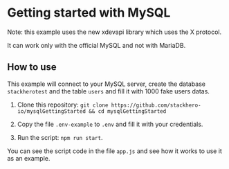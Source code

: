 # Getting started with MySQL

Note: this example uses the new xdevapi library which uses the X protocol.

It can work only with the official MySQL and not with MariaDB.


## How to use

This example will connect to your MySQL server, create the database `stackherotest` and the table `users` and fill it with 1000 fake users datas.


1. Clone this repository: `git clone https://github.com/stackhero-io/mysqlGettingStarted && cd mysqlGettingStarted`

2. Copy the file `.env-example` to `.env` and fill it with your credentials.

3. Run the script: `npm run start`.


You can see the script code in the file `app.js` and see how it works to use it as an example.